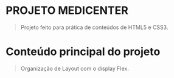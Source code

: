 # PROJETO MEDICENTER
> Projeto feito para prática de conteúdos de HTML5 e CSS3.
# Conteúdo principal do projeto
> Organização de Layout com o display Flex.